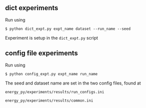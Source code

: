 ## dict experiments

Run using

`$ python dict_expt.py expt_name dataset --run_name --seed`

Experiment is setup in the `dict_expt.py` script

## config file experiments

Run using

`$ python config_expt.py expt_name run_name`

The seed and dataset name are set in the two config files, found at

`energy_py/experiments/results/run_configs.ini`

`energy_py/experiments/results/common.ini`


